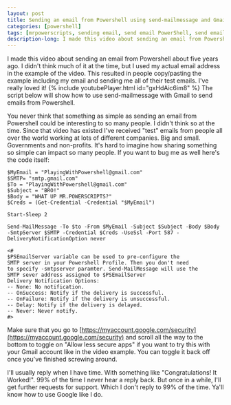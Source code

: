 ```yaml
---
layout: post
title: Sending an email from Powershell using send-mailmessage and Gmail
categories: [powershell]
tags: [mrpowerscripts, sending email, send email PowerShell, send email from PowerShell, powershell and gmail, powershell send-mailmessage gmail ]
description-long: I made this video about sending an email from Powershell about five years ago. I didn't think much of it at the time, but I used my actual email address in the example of the video. This resulted in people copy/pasting the example including my email and sending me all of their test emails. I've really loved it! Read more to learn how to use send-mailmessage with Gmail to send emails from Powershell.
---
```


I made this video about sending an email from Powershell about five years ago. I didn't think much of it at the time, but I used my actual email address in the example of the video. This resulted in people copy/pasting the example including my email and sending me all of their test emails. I've really loved it! {% include youtubePlayer.html id="gxHdAic6im8" %} The script below will show how to use send-mailmessage with Gmail to send emails from Powershell.

You never think that something as simple as sending an email from Powershell could be interesting to so many people. I didn't think so at the time. Since that video has existed I've received "test" emails from people all over the world working at lots of different companies. Big and small. Governments and non-profits. It's hard to imagine how sharing something so simple can impact so many people. If you want to bug me as well here's the code itself:

    $MyEmail = "PlayingWithPowershell@gmail.com"
    $SMTP= "smtp.gmail.com"
    $To = "PlayingWithPowershell@gmail.com"
    $Subject = "BRO!"
    $Body = "WHAT UP MR.POWERSCRIPTS?"
    $Creds = (Get-Credential -Credential "$MyEmail")

    Start-Sleep 2

    Send-MailMessage -To $to -From $MyEmail -Subject $Subject -Body $Body -SmtpServer $SMTP -Credential $Creds -UseSsl -Port 587 -DeliveryNotificationOption never

    <#
    $PSEmailServer variable can be used to pre-configure the
    SMTP server in your Powershell Profile. Then you don't need
    to specify -smtpserver paramter. Send-MailMessage will use the
    SMTP sever address assigned to $PSEmailServer
    Delivery Notification Options:
    -- None: No notification.
    -- OnSuccess: Notify if the delivery is successful.
    -- OnFailure: Notify if the delivery is unsuccessful.
    -- Delay: Notify if the delivery is delayed.
    -- Never: Never notify.
    #>

Make sure that you go to [https://myaccount.google.com/security](https://myaccount.google.com/security) and scroll all the way to the bottom to toggle on "Allow less secure apps" if you want to try this with your Gmail account like in the video example. You can toggle it back off once you've finished screwing around.

I'll usually reply when I have time. With something like "Congratulations! It Worked!". 99% of the time I never hear a reply back. But once in a while, I'll get further requests for support. Which I don't reply to 99% of the time. Ya'll know how to use Google like I do.